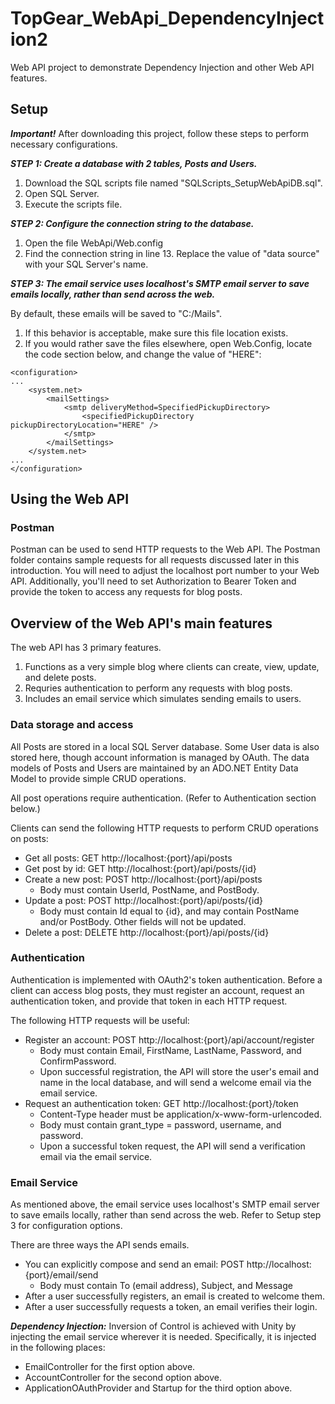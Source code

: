 # TopGear_WebApi_DependencyInjection2
Web API project to demonstrate Dependency Injection and other Web API features.

## Setup

***Important!*** After downloading this project, follow these steps to perform necessary configurations.

***STEP 1: Create a database with 2 tables, Posts and Users.***
1. Download the SQL scripts file named "SQLScripts_SetupWebApiDB.sql".
2. Open SQL Server.
3. Execute the scripts file.

***STEP 2: Configure the connection string to the database.***
1. Open the file WebApi/Web.config
2. Find the connection string in line 13. Replace the value of "data source" with your SQL Server's name.

***STEP 3: The email service uses localhost's SMTP email server to save emails locally, rather than send across the web.***

By default, these emails will be saved to "C:/Mails".
1. If this behavior is acceptable, make sure this file location exists.
2. If you would rather save the files elsewhere, open Web.Config, locate the code section below, and change the value of "HERE":
```
<configuration>
...
    <system.net>
        <mailSettings>
            <smtp deliveryMethod=SpecifiedPickupDirectory>
                <specifiedPickupDirectory pickupDirectoryLocation="HERE" />
            </smtp>
        </mailSettings>
    </system.net>
...
</configuration>
```

## Using the Web API

### Postman

Postman can be used to send HTTP requests to the Web API. The Postman folder contains sample requests for all requests discussed later in this introduction. 
You will need to adjust the localhost port number to your Web API. Additionally, you'll need to set Authorization to Bearer Token and provide the token to access any requests for blog posts.

## Overview of the Web API's main features

The web API has 3 primary features.
1. Functions as a very simple blog where clients can create, view, update, and delete posts.
2. Requries authentication to perform any requests with blog posts.
3. Includes an email service which simulates sending emails to users.

### Data storage and access

All Posts are stored in a local SQL Server database. Some User data is also stored here, though account information is managed by OAuth.
The data models of Posts and Users are maintained by an ADO.NET Entity Data Model to provide simple CRUD operations.

All post operations require authentication. (Refer to Authentication section below.)

Clients can send the following HTTP requests to perform CRUD operations on posts:
* Get all posts: GET http://localhost:{port}/api/posts
* Get post by id: GET http://localhost:{port}/api/posts/{id}
* Create a new post: POST http://localhost:{port}/api/posts
    * Body must contain UserId, PostName, and PostBody.
* Update a post: POST http://localhost:{port}/api/posts/{id}
    * Body must contain Id equal to {id}, and may contain PostName and/or PostBody. Other fields will not be updated.
* Delete a post: DELETE http://localhost:{port}/api/posts/{id}

### Authentication

Authentication is implemented with OAuth2's token authentication. Before a client can access blog posts, they must register an account, request an authentication token, and provide that token in each HTTP request.

The following HTTP requests will be useful:
* Register an account: POST http://localhost:{port}/api/account/register
    * Body must contain Email, FirstName, LastName, Password, and ConfirmPassword.
    * Upon successful registration, the API will store the user's email and name in the local database, and will send a welcome email via the email service.
* Request an authentication token: GET http://localhost:{port}/token
    * Content-Type header must be application/x-www-form-urlencoded.
    * Body must contain grant_type = password, username, and password.
    * Upon a successful token request, the API will send a verification email via the email service.

### Email Service

As mentioned above, the email service uses localhost's SMTP email server to save emails locally, rather than send across the web. Refer to Setup step 3 for configuration options.

There are three ways the API sends emails.
* You can explicitly compose and send an email: POST http://localhost:{port}/email/send
    * Body must contain To (email address), Subject, and Message
* After a user successfully registers, an email is created to welcome them.
* After a user successfully requests a token, an email verifies their login.

***Dependency Injection:*** Inversion of Control is achieved with Unity by injecting the email service wherever it is needed. Specifically, it is injected in the following places:
* EmailController for the first option above.
* AccountController for the second option above.
* ApplicationOAuthProvider and Startup for the third option above.
